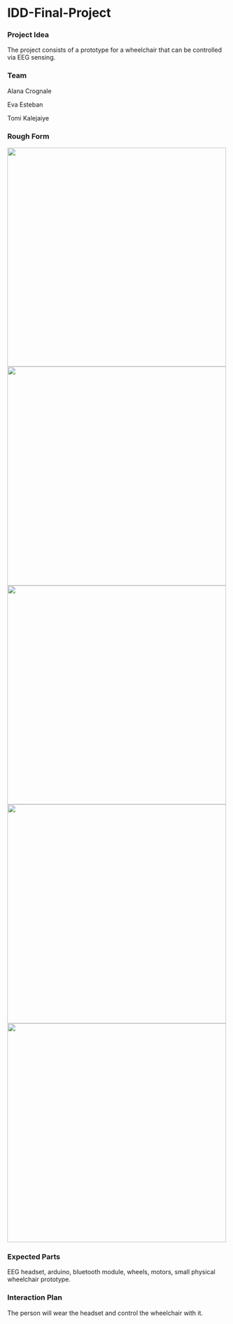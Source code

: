 # IDD-Final-Project

### Project Idea

The project consists of a prototype for a wheelchair that can be controlled via EEG sensing.

### Team

Alana Crognale

Eva Esteban

Tomi Kalejaiye

### Rough Form

<img align="center" width="500" height="500" src="https://github.com/evaesteban/IDD-Final-Project/blob/master/IMG_0893.jpeg">
<img align="center" width="500" height="500" src="https://github.com/evaesteban/IDD-Final-Project/blob/master/IMG_0894.jpeg">
<img align="center" width="500" height="500" src="https://github.com/evaesteban/IDD-Final-Project/blob/master/IMG_0895.jpeg">
<img align="center" width="500" height="500" src="https://github.com/evaesteban/IDD-Final-Project/blob/master/IMG_0896.jpeg">
<img align="center" width="500" height="500" src="https://github.com/evaesteban/IDD-Final-Project/blob/master/IMG_0902.jpeg">

### Expected Parts

EEG headset, arduino, bluetooth module, wheels, motors, small physical wheelchair prototype.

### Interaction Plan

The person will wear the headset and control the wheelchair with it.
